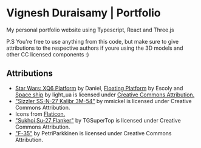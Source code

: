 # Vignesh Duraisamy | Portfolio

My personal portfolio website using Typescript, React and Three.js

P.S You're free to use anything from this code, but make sure to give attributions to the respective authors if youre using the 3D models and other CC licensed components :)

## Attributions

<ul>
  <li><a href="https://skfb.ly/6sYKy">Star Wars: XQ6 Platform</a> by Daniel, <a href="https://skfb.ly/69vYB">Floating Platform</a> by Escoly and <a href="https://skfb.ly/XuQC">Space ship</a> by light_ua is licensed under <a href="http://creativecommons.org/licenses/by/4.0/">Creative Commons Attribution.</a></li>
  <li><a href="https://skfb.ly/otLTC">"Sizzler SS-N-27 Kalibr 3M-54"</a> by mmickel is licensed under Creative Commons Attribution.</li>
  <li>Icons from <a href="https://www.flaticon.com/free-icons/keyboard" title="keyboard icons">Flaticon.</a></li>
  <li><a href="https://skfb.ly/oFSnI">"Sukhoi Su-27 Flanker"</a> by TGSuperTop is licensed under Creative Commons Attribution.</li>
  <li><a href="https://skfb.ly/6tF7y">"F-35"</a> by PetriParkkinen is licensed under Creative Commons Attribution.</li>
</ul>
